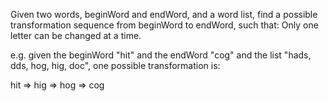 Given two words, beginWord and endWord, and a word list, find a possible transformation sequence from
beginWord to endWord, such that: Only one letter can be changed at a time.

e.g. given the beginWord "hit" and the endWord "cog" and the list "hads, dds, hog, hig, doc", one possible transformation is: 
 
hit => hig => hog => cog
